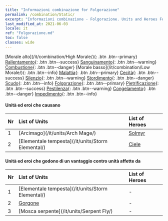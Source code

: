 ```yaml
---
title: "Informazioni combinazione for Folgorazione"
permalink: /combination/Static/
excerpt: "Informazioni combinazione - Folgorazione. Units and Heroes Formation."
last_modified_at: 2021-06-03
locale: it
ref: "Folgorazione.md"
toc: false
classes: wide
---
```


  [Morale alto](/it/combination/High Morale/){: .btn .btn--primary} [Rallentamento](/it/combination/Slow/){: .btn .btn--success} [Sanguinamento](/it/combination/Bleeding/){: .btn .btn--warning} [Combustione](/it/combination/Burning/){: .btn .btn--danger} [Morale basso](/it/combination/Low Morale/){: .btn .btn--info} [Malattia](/it/combination/Disease/){: .btn .btn--primary} [Cecità](/it/combination/Blind/){: .btn .btn--success} [Silenzio](/it/combination/Silence/){: .btn .btn--warning} [Stordimento](/it/combination/Stun/){: .btn .btn--danger} [Scudo](/it/combination/Shield/){: .btn .btn--info} [Folgorazione](/it/combination/Static/){: .btn .btn--primary} [Pietrificazione](/it/combination/Petrify/){: .btn .btn--success} [Pestilenza](/it/combination/Plague/){: .btn .btn--warning} [Congelamento](/it/combination/Freeze/){: .btn .btn--danger} [Impedimento](/it/combination/Deterrence/){: .btn .btn--info} 


#### Unità ed eroi che causano <Folgorazione> 

  | Nr |  List of Units  | List of Heroes | 
  |:---|:----------------|:---------------| 
  | 1 | [Arcimago](/it/units/Arch Mage/) | [Solmyr](/it/heroes/Solmyr/) |
  | 2 | [Elementale tempesta](/it/units/Storm Elemental/) | [Ciele](/it/heroes/Ciele/) |


#### Unità ed eroi che godono di un vantaggio contro unità affette da <Folgorazione>

  | Nr |  List of Units  | List of Heroes | 
  |:---|:----------------|:---------------| 
  | 1 | [Elementale tempesta](/it/units/Storm Elemental/) | - |
  | 2 | [Gorgone](/it/units/Gorgon/) | - |
  | 3 | [Mosca serpente](/it/units/Serpent Fly/) | - |
